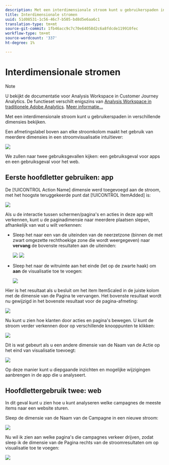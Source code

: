 ```yaml
---
description: Met een interdimensionale stroom kunt u gebruikerspaden in verschillende dimensies bekijken.
title: Interdimensionale stromen
uuid: 51d08531-1c56-46c7-b505-bd8d5e6aa6c1
translation-type: tm+mt
source-git-commit: 1fb46acc9c7c70e64058d2c6a8fdcde119910fec
workflow-type: tm+mt
source-wordcount: '337'
ht-degree: 1%

---
```



# Interdimensionale stromen

>[!NOTE]
>
>U bekijkt de documentatie voor Analysis Workspace in Customer Journey Analytics. De functieset verschilt enigszins van [Analysis Workspace in traditionele Adobe Analytics](https://docs.adobe.com/content/help/en/analytics/analyze/analysis-workspace/home.html). [Meer informatie...](/help/getting-started/cja-aa.md)

Met een interdimensionale stroom kunt u gebruikerspaden in verschillende dimensies bekijken.

Een afmetingslabel boven aan elke stroomkolom maakt het gebruik van meerdere dimensies in een stroomvisualisatie intuïtiever:

![](assets/flow.png)

We zullen naar twee gebruiksgevallen kijken: een gebruiksgeval voor apps en een gebruiksgeval voor het web.

## Eerste hoofdletter gebruiken: app

De [!UICONTROL Action Name] dimensie werd toegevoegd aan de stroom, met het hoogste teruggekeerde punt dat [!UICONTROL ItemAdded] is:

![](assets/multi-dimensional-flow.png)

Als u de interactie tussen schermen/pagina&#39;s en acties in deze app wilt verkennen, kunt u de paginadimensie naar meerdere plaatsen slepen, afhankelijk van wat u wilt verkennen:

* Sleep het naar een van de uiteinden van de neerzetzone (binnen de met zwart omgezette rechthoekige zone die wordt weergegeven) naar **vervang** de bovenste resultaten aan de uiteinden:

   ![](assets/multi-dimensional-flow2.png) ![](assets/multi-dimensional-flow3.png)

* Sleep het naar de witruimte aan het einde (let op de zwarte haak) om **aan** de visualisatie toe te voegen:

   ![](assets/multi-dimensional-flow4.png)

Hier is het resultaat als u besluit om het item ItemScaled in de juiste kolom met de dimensie van de Pagina te vervangen. Het bovenste resultaat wordt nu gewijzigd in het bovenste resultaat voor de pagina-afmeting:

![](assets/multi-dimensional-flow5.png)

Nu kunt u zien hoe klanten door acties en pagina&#39;s bewegen. U kunt de stroom verder verkennen door op verschillende knooppunten te klikken:

![](assets/multi-dimensional-flow6.png)

Dit is wat gebeurt als u een andere dimensie van de Naam van de Actie op het eind van visualisatie toevoegt:

![](assets/multi-dimensional-flow7.png)

Op deze manier kunt u diepgaande inzichten en mogelijke wijzigingen aanbrengen in de app die u analyseert.

## Hoofdlettergebruik twee: web

In dit geval kunt u zien hoe u kunt analyseren welke campagnes de meeste items naar een website sturen.

Sleep de dimensie van de Naam van de Campagne in een nieuwe stroom:

![](assets/multi-dimensional-flow8.png)

Nu wil ik zien aan welke pagina&#39;s die campagnes verkeer drijven, zodat sleep ik de dimensie van de Pagina rechts van de stroomresultaten om op visualisatie toe te voegen:

![](assets/multi-dimensional-flow9.png)
